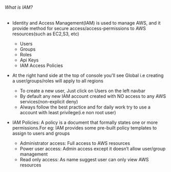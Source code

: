 ###### What is IAM?

* Identity and Access Management(IAM) is used to manage AWS, and it provide method for secure access/access-permissions to AWS resources(such as EC2,S3, etc)

    * Users
    * Groups
    * Roles
    * Api Keys
    * IAM Access Policies

* At the right hand side at the top of console you'll see Global i.e creating a user/groups/roles will apply to all regions

    * To create a new user, Just click on Users on the left navbar
    * By default any new IAM account created with NO access to any AWS services(non-explicit deny)
    * Always follow the best practice and for daily work try to use a account with least privilege(i.e non root user)

* IAM Policies: A policy is a document that formally states one or more permissions.For eg: IAM provides some pre-built policy templates to assign to users and groups

    * Administrator access: Full access to AWS resources
    * Power user access: Admin access except it doesn’t allow user/group management
    * Read only access: As name suggest user can only view AWS resources

